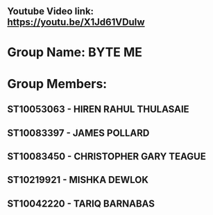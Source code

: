 
  ## Youtube Video link: https://youtu.be/X1Jd61VDuIw
  
  # Group Name: BYTE ME
 
  # Group Members:
  
  ## ST10053063 - HIREN RAHUL THULASAIE
  ## ST10083397 - JAMES POLLARD
  ## ST10083450 - CHRISTOPHER GARY TEAGUE
  ## ST10219921 - MISHKA DEWLOK
  ## ST10042220 - TARIQ BARNABAS
  
